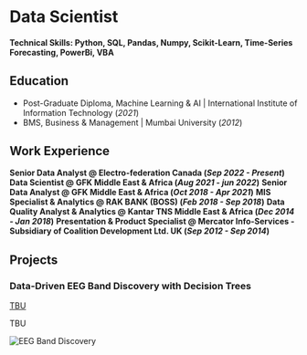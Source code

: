# Data Scientist

#### Technical Skills: Python, SQL, Pandas, Numpy, Scikit-Learn, Time-Series Forecasting, PowerBi, VBA

## Education
- Post-Graduate Diploma, Machine Learning & AI | International Institute of Information Technology (_2021_)								       			        		
- BMS, Business & Management | Mumbai University (_2012_)

## Work Experience
**Senior Data Analyst @ Electro-federation Canada (_Sep 2022 - Present_)**
**Data Scientist @ GFK Middle East & Africa (_Aug 2021 - jun 2022_)**
**Senior Data Analyst @ GFK Middle East & Africa (_Oct 2018 - Apr 2021_)**
**MIS Specialist & Analytics @ RAK BANK (BOSS) (_Feb 2018 - Sep 2018_)**
**Data Quality Analyst & Analytics @ Kantar TNS Middle East & Africa (_Dec 2014 - Jan 2018_)**
**Presentation & Product Specialist @ Mercator Info-Services - Subsidiary of Coalition Development Ltd. UK (_Sep 2012 - Sep 2014_)**

## Projects
### Data-Driven EEG Band Discovery with Decision Trees
[TBU](https://www.mdpi.com/1424-8220/22/8/3048)

TBU

![EEG Band Discovery](/assets/img/eeg_band_discovery.jpeg)

